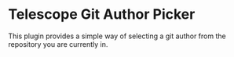 # Telescope Git Author Picker

This plugin provides a simple way of selecting a git author from the repository
you are currently in.
